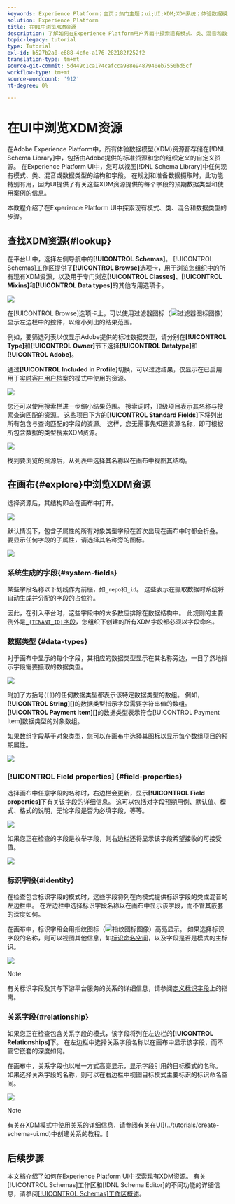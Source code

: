 ```yaml
---
keywords: Experience Platform；主页；热门主题；ui;UI;XDM;XDM系统；体验数据模型；体验数据模型；数据模型；数据模型；浏览；类；混合；数据类型；模式;
solution: Experience Platform
title: 在UI中浏览XDM资源
description: 了解如何在Experience Platform用户界面中探索现有模式、类、混音和数据类型。
topic-legacy: tutorial
type: Tutorial
exl-id: b527b2a0-e688-4cfe-a176-282182f252f2
translation-type: tm+mt
source-git-commit: 5d449c1ca174cafcca988e9487940eb7550bd5cf
workflow-type: tm+mt
source-wordcount: '912'
ht-degree: 0%

---
```


# 在UI中浏览XDM资源

在Adobe Experience Platform中，所有体验数据模型(XDM)资源都存储在[!DNL Schema Library]中，包括由Adobe提供的标准资源和您的组织定义的自定义资源。 在Experience Platform UI中，您可以视图[!DNL Schema Library]中任何现有模式、类、混音或数据类型的结构和字段。 在规划和准备数据摄取时，此功能特别有用，因为UI提供了有关这些XDM资源提供的每个字段的预期数据类型和使用案例的信息。

本教程介绍了在Experience Platform UI中探索现有模式、类、混合和数据类型的步骤。

## 查找XDM资源{#lookup}

在平台UI中，选择左侧导航中的&#x200B;**[!UICONTROL Schemas]**。 [!UICONTROL Schemas]工作区提供了&#x200B;**[!UICONTROL Browse]**&#x200B;选项卡，用于浏览您组织中的所有现有XDM资源，以及用于专门浏览&#x200B;**[!UICONTROL Classes]**、**[!UICONTROL Mixins]**&#x200B;和&#x200B;**[!UICONTROL Data types]**&#x200B;的其他专用选项卡。

![](../images/ui/explore/tabs.png)

在[!UICONTROL Browse]选项卡上，可以使用过滤器图标（![过滤器图标图像](../images/ui/explore/icon.png)）显示左边栏中的控件，以缩小列出的结果范围。

例如，要筛选列表以仅显示Adobe提供的标准数据类型，请分别在&#x200B;**[!UICONTROL Type]**&#x200B;和&#x200B;**[!UICONTROL Owner]**&#x200B;节下选择&#x200B;**[!UICONTROL Datatype]**&#x200B;和&#x200B;**[!UICONTROL Adobe]**。

通过&#x200B;**[!UICONTROL Included in Profile]**&#x200B;切换，可以过滤结果，仅显示在已启用用于[实时客户用户档案](../../profile/home.md)的模式中使用的资源。

![](../images/ui/explore/filter.png)

您还可以使用搜索栏进一步缩小结果范围。 搜索词时，顶级项目表示其名称与搜索查询匹配的资源。 这些项目下方的&#x200B;**[!UICONTROL Standard Fields]**&#x200B;下将列出所有包含与查询匹配的字段的资源。 这样，您无需事先知道资源名称，即可根据所包含数据的类型搜索XDM资源。

![](../images/ui/explore/search.png)

找到要浏览的资源后，从列表中选择其名称以在画布中视图其结构。

## 在画布{#explore}中浏览XDM资源

选择资源后，其结构即会在画布中打开。

![](../images/ui/explore/canvas.png)

默认情况下，包含子属性的所有对象类型字段在首次出现在画布中时都会折叠。 要显示任何字段的子属性，请选择其名称旁的图标。

![](../images/ui/explore/field-expand.png)

### 系统生成的字段{#system-fields}

某些字段名称以下划线作为前缀，如`_repo`和`_id`。 这些表示在摄取数据时系统将自动生成并分配的字段的占位符。

因此，在引入平台时，这些字段中的大多数应排除在数据结构中。 此规则的主要例外是[`_{TENANT_ID}`字段](../api/getting-started.md#know-your-tenant_id)，您组织下创建的所有XDM字段都必须以字段命名。

### 数据类型 {#data-types}

对于画布中显示的每个字段，其相应的数据类型显示在其名称旁边，一目了然地指示字段需要摄取的数据类型。

![](../images/ui/explore/data-types.png)

附加了方括号(`[]`)的任何数据类型都表示该特定数据类型的数组。 例如，**[!UICONTROL String]\[]**&#x200B;的数据类型指示字段需要字符串值的数组。 **[!UICONTROL Payment Item]\[]**&#x200B;的数据类型表示符合[!UICONTROL Payment Item]数据类型的对象数组。

如果数组字段基于对象类型，您可以在画布中选择其图标以显示每个数组项目的预期属性。

![](../images/ui/explore/array-type.png)

### [!UICONTROL Field properties] {#field-properties}

选择画布中任意字段的名称时，右边栏会更新，显示&#x200B;**[!UICONTROL Field properties]**&#x200B;下有关该字段的详细信息。 这可以包括对字段预期用例、默认值、模式、格式的说明，无论字段是否为必填字段，等等。

![](../images/ui/explore/field-properties.png)

如果您正在检查的字段是枚举字段，则右边栏还将显示该字段希望接收的可接受值。

![](../images/ui/explore/enum-field.png)

### 标识字段{#identity}

在检查包含标识字段的模式时，这些字段将列在向模式提供标识字段的类或混音的左边栏中。 在左边栏中选择标识字段名称以在画布中显示该字段，而不管其嵌套的深度如何。

在画布中，标识字段会用指纹图标（![指纹图标图像](../images/ui/explore/identity-symbol.png)）高亮显示。 如果选择标识字段的名称，则可以视图其他信息，如[标识命名空间](../../identity-service/namespaces.md)，以及字段是否是模式的主标识。

![](../images/ui/explore/identity-field.png)

>[!NOTE]
>
>有关标识字段及其与下游平台服务的关系的详细信息，请参阅[定义标识字段](./fields/identity.md)上的指南。

### 关系字段{#relationship}

如果您正在检查包含关系字段的模式，该字段将列在左边栏的&#x200B;**[!UICONTROL Relationships]**&#x200B;下。 在左边栏中选择关系字段名称以在画布中显示该字段，而不管它嵌套的深度如何。

在画布中，关系字段也以唯一方式高亮显示，显示字段引用的目标模式的名称。 如果选择关系字段的名称，则可以在右边栏中视图目标模式主要标识的标识命名空间。

![](../images/ui/explore/relationship-field.png)

>[!NOTE]
>
>有关在XDM模式中使用关系的详细信息，请参阅有关在UI](../tutorials/create-schema-ui.md)中创建关系的教程。[

## 后续步骤

本文档介绍了如何在Experience Platform UI中探索现有XDM资源。 有关[!UICONTROL Schemas]工作区和[!DNL Schema Editor]的不同功能的详细信息，请参阅[[!UICONTROL Schemas]工作区概述](./overview.md)。
